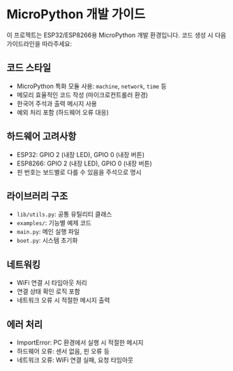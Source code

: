 <!-- Use this file to provide workspace-specific custom instructions to Copilot. For more details, visit https://code.visualstudio.com/docs/copilot/copilot-customization#_use-a-githubcopilotinstructionsmd-file -->

# MicroPython 개발 가이드

이 프로젝트는 ESP32/ESP8266용 MicroPython 개발 환경입니다. 코드 생성 시 다음 가이드라인을 따라주세요:

## 코드 스타일
- MicroPython 특화 모듈 사용: `machine`, `network`, `time` 등
- 메모리 효율적인 코드 작성 (마이크로컨트롤러 환경)
- 한국어 주석과 출력 메시지 사용
- 예외 처리 포함 (하드웨어 오류 대응)

## 하드웨어 고려사항
- ESP32: GPIO 2 (내장 LED), GPIO 0 (내장 버튼)
- ESP8266: GPIO 2 (내장 LED), GPIO 0 (내장 버튼)
- 핀 번호는 보드별로 다를 수 있음을 주석으로 명시

## 라이브러리 구조
- `lib/utils.py`: 공통 유틸리티 클래스
- `examples/`: 기능별 예제 코드
- `main.py`: 메인 실행 파일
- `boot.py`: 시스템 초기화

## 네트워킹
- WiFi 연결 시 타임아웃 처리
- 연결 상태 확인 로직 포함
- 네트워크 오류 시 적절한 메시지 출력

## 에러 처리
- ImportError: PC 환경에서 실행 시 적절한 메시지
- 하드웨어 오류: 센서 없음, 핀 오류 등
- 네트워크 오류: WiFi 연결 실패, 요청 타임아웃
